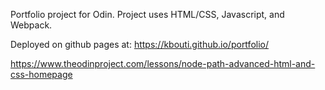 Portfolio project for Odin.  Project uses HTML/CSS, Javascript, and Webpack.

Deployed on github pages at: 
https://kbouti.github.io/portfolio/


https://www.theodinproject.com/lessons/node-path-advanced-html-and-css-homepage

